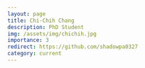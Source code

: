 ```yaml
---
layout: page
title: Chi-Chih Chang
description: PhD Student
img: /assets/img/chichih.jpg
importance: 3
redirect: https://github.com/shadowpa0327
category: current
---
```

